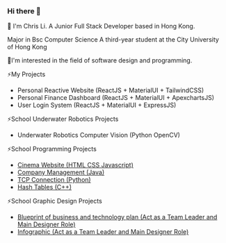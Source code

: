 ### Hi there 👋

<!--
**netfse/netfse** is a ✨ _special_ ✨ repository because its `README.md` (this file) appears on your GitHub profile.

Here are some ideas to get you started:

- 🔭 I’m currently working on ...
- 🌱 I’m currently learning ...
- 👯 I’m looking to collaborate on ...
- 🤔 I’m looking for help with ...
- 💬 Ask me about ...
- 📫 How to reach me: ...
- 😄 Pronouns: ...
- ⚡ Fun fact: ...
-->

💬 I'm Chris Li.
    A Junior Full Stack Developer based in Hong Kong.

Major in Bsc Computer Science
A third-year student at the City University of Hong Kong

🤔I'm interested in the field of software design and programming.

⚡My Projects
- Personal Reactive Website (ReactJS + MaterialUI + TailwindCSS)
- Personal Finance Dashboard (ReactJS + MaterialUI + ApexchartsJS)
- User Login System (ReactJS + MaterialUI + ExpressJS)

⚡School Underwater Robotics Projects
- Underwater Robotics Computer Vision (Python OpenCV)
  
⚡School Programming Projects
- [Cinema Website (HTML CSS Javascript)](https://github.com/netfse/Cinema-Website)
- [Company Management (Java)](https://github.com/netfse/Company-Management)
- [TCP Connection (Python)](https://github.com/netfse/TCP-Connection)
- [Hash Tables (C++)](https://github.com/netfse/Hash-Tables)

⚡School Graphic Design Projects
- [Blueprint of business and technology plan (Act as a Team Leader and Main Designer Role)](https://github.com/netfse/English-for-Engineering/blob/1f4556cbbab0a744f2748017fb79da7e11c4499f/T01-Group05-Blueprint_4_.pdf)
- [Infographic (Act as a Team Leader and Main Designer Role)](https://github.com/netfse/English-for-Engineering/blob/365f9d2b16c1dc1a4198b6b0a0fb663ebef2da2f/organ-donation_59025548.png)

